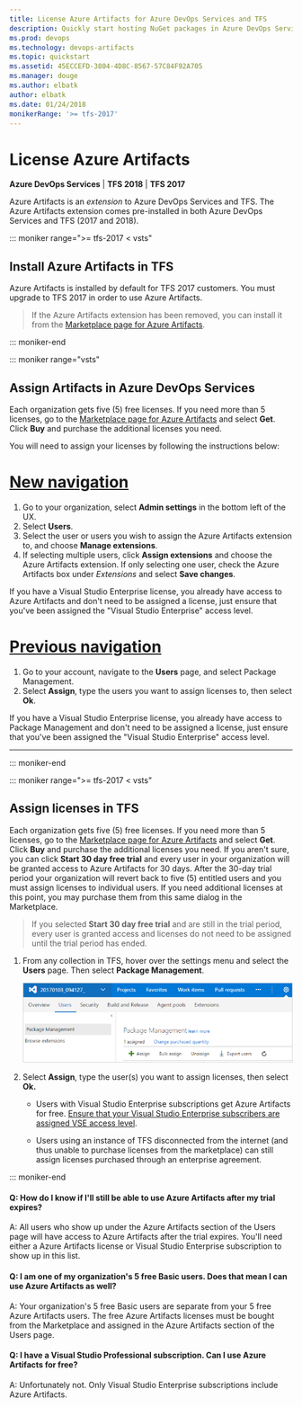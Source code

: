 ```yaml
---
title: License Azure Artifacts for Azure DevOps Services and TFS
description: Quickly start hosting NuGet packages in Azure DevOps Services or Team Foundation Server
ms.prod: devops
ms.technology: devops-artifacts
ms.topic: quickstart
ms.assetid: 45ECCEFD-3804-4D8C-8567-57C84F92A705
ms.manager: douge
ms.author: elbatk
author: elbatk
ms.date: 01/24/2018
monikerRange: '>= tfs-2017'
---
```


# License Azure Artifacts

**Azure DevOps Services** | **TFS 2018** | **TFS 2017**

Azure Artifacts is an *extension* to Azure DevOps Services and TFS. The Azure Artifacts extension comes pre-installed in both Azure DevOps Services and TFS (2017 and 2018).

::: moniker range=">= tfs-2017 < vsts" 

## Install Azure Artifacts in TFS

Azure Artifacts is installed by default for TFS 2017 customers.  You must upgrade to TFS 2017 in order to use Azure Artifacts.

> If the Azure Artifacts extension has been removed, you can install it from the [Marketplace page for Azure Artifacts](https://marketplace.visualstudio.com/items?itemName=ms.feed).

::: moniker-end

::: moniker range="vsts" 

## Assign Artifacts in Azure DevOps Services

Each organization gets five (5) free licenses. If you need more than 5 licenses, go to the [Marketplace page for Azure Artifacts](https://marketplace.visualstudio.com/items?itemName=ms.feed) and select **Get**. Click **Buy** and purchase the additional licenses you need.  

You will need to assign your licenses by following the instructions below:

# [New navigation](#tab/new-nav)

1. Go to your organization, select **Admin settings** in the bottom left of the UX.
2. Select **Users**.
3. Select the user or users you wish to assign the Azure Artifacts extension to, and choose **Manage extensions**.
4. If selecting multiple users, click **Assign extensions** and choose the Azure Artifacts extension. If only selecting one user, check the Azure Artifacts box under _Extensions_ and select **Save changes**.

If you have a Visual Studio Enterprise license, you already have access to Azure Artifacts and don't need to be assigned a license, just ensure that you've been assigned the "Visual Studio Enterprise" access level.

# [Previous navigation](#tab/previous-nav)

1. Go to your account, navigate to the **Users** page, and select Package Management.
2. Select **Assign**, type the users you want to assign licenses to, then select **Ok**.

If you have a Visual Studio Enterprise license, you already have access to Package Management and don't need to be assigned a license, just ensure that you've been assigned the "Visual Studio Enterprise" access level.

---

::: moniker-end

::: moniker range=">= tfs-2017 < vsts" 

## Assign licenses in TFS

Each organization gets five (5) free licenses. If you need more than 5 licenses, go to the [Marketplace page for Azure Artifacts](https://marketplace.visualstudio.com/items?itemName=ms.feed) and select **Get**. Click **Buy** and purchase the additional licenses you need.  If you aren't sure, you can click **Start 30 day free trial** and every user in your organization will be granted access to Azure Artifacts for 30 days.  After the 30-day trial period your organization will revert back to five (5) entitled users and you must assign licenses to individual users.  If you need additional licenses at this point, you may purchase them from this same dialog in the Marketplace.

> If you selected **Start 30 day free trial** and are still in the trial period, every user is granted access and licenses do not need to be assigned until the trial period has ended. 

1. From any collection in TFS, hover over the settings menu and select the **Users** page. Then select **Package Management**.

   ![Users page in TFS](_img/users-hub-tfs.png)

1. Select **Assign**, type the user(s) you want to assign licenses, then select **Ok.**

   * Users with Visual Studio Enterprise subscriptions get Azure Artifacts for free.  [Ensure that your Visual Studio Enterprise subscribers are assigned VSE access level](../organizations/security/change-access-levels.md).

   * Users using an instance of TFS disconnected from the internet (and thus unable to purchase licenses from the marketplace) can still assign licenses purchased through an enterprise agreement.

::: moniker-end

<!-- BEGINSECTION class="md-qanda" -->

#### Q: How do I know if I'll still be able to use Azure Artifacts after my trial expires?

A:  All users who show up under the Azure Artifacts section of the Users page will have access to Azure Artifacts after the trial expires. 
You'll need either a Azure Artifacts license or Visual Studio Enterprise subscription to show up in this list.  

#### Q:  I am one of my organization's 5 free Basic users. Does that mean I can use Azure Artifacts as well?

A:  Your organization's 5 free Basic users are separate from your 5 free Azure Artifacts users. 
The free Azure Artifacts licenses must be bought from the Marketplace and assigned in the Azure Artifacts section of the Users page.

#### Q: I have a Visual Studio Professional subscription. Can I use Azure Artifacts for free?

A: Unfortunately not. Only Visual Studio Enterprise subscriptions include Azure Artifacts.

<!-- ENDSECTION -->
